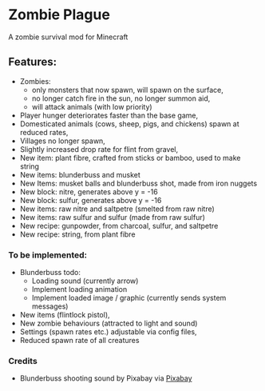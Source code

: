 # Zombie Plague

A zombie survival mod for Minecraft

## Features:
- Zombies:
  - only monsters that now spawn, will spawn on the surface, 
  - no longer catch fire in the sun, no longer summon aid,
  - will attack animals (with low priority)
- Player hunger deteriorates faster than the base game,
- Domesticated animals (cows, sheep, pigs, and chickens) spawn at reduced rates,
- Villages no longer spawn,
- Slightly increased drop rate for flint from gravel,
- New item: plant fibre, crafted from sticks or bamboo, used to make string
- New items: blunderbuss and musket
- New Items: musket balls and blunderbuss shot, made from iron nuggets
- New block: nitre, generates above y = -16
- New block: sulfur, generates above y = -16
- New items: raw nitre and saltpetre (smelted from raw nitre)
- New items: raw sulfur and sulfur (made from raw sulfur)
- New recipe: gunpowder, from charcoal, sulfur, and saltpetre
- New recipe: string, from plant fibre

### To be implemented:
- Blunderbuss todo:
  - Loading sound (currently arrow)
  - Implement loading animation
  - Implement loaded image / graphic (currently sends system messages)
- New items (flintlock pistol),
- New zombie behaviours (attracted to light and sound)
- Settings (spawn rates etc.) adjustable via config files,
- Reduced spawn rate of all creatures

### Credits
- Blunderbuss shooting sound by Pixabay via [Pixabay](https://pixabay.com/sound-effects/explosion-6055/)

[//]: # (Notes:)
[//]: # (nitre block and raw textures adapted from minecraft copper textures )